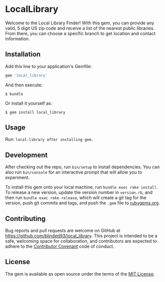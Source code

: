 # LocalLibrary

Welcome to the Local Library Finder! With this gem, you can provide any valid, 5 digit US zip code and receive a list of the nearest public libraries.  From there, you can choose a specific branch to get location and contact information.

## Installation

Add this line to your application's Gemfile:

```ruby
gem 'local_library'
```

And then execute:

    $ bundle

Or install it yourself as:

    $ gem install local_library

## Usage

Run: ```local-library after installing gem.```

## Development

After checking out the repo, run `bin/setup` to install dependencies. You can also run `bin/console` for an interactive prompt that will allow you to experiment.

To install this gem onto your local machine, run `bundle exec rake install`. To release a new version, update the version number in `version.rb`, and then run `bundle exec rake release`, which will create a git tag for the version, push git commits and tags, and push the `.gem` file to [rubygems.org](https://rubygems.org).

## Contributing

Bug reports and pull requests are welcome on GitHub at https://github.com/blinded93/local_library. This project is intended to be a safe, welcoming space for collaboration, and contributors are expected to adhere to the [Contributor Covenant](http://contributor-covenant.org) code of conduct.

## License

The gem is available as open source under the terms of the [MIT License](http://opensource.org/licenses/MIT).
